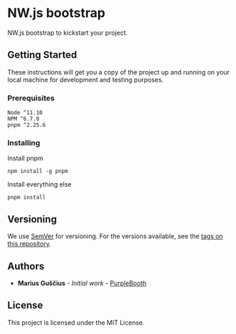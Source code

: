 # NW.js bootstrap

NW.js bootstrap to kickstart your project.

## Getting Started

These instructions will get you a copy of the project up and running on your local machine for development and testing purposes.

### Prerequisites

```
Node ^11.10
NPM ^6.7.0
pnpm ^2.25.6
```

### Installing

Install pnpm

```
npm install -g pnpm
```

Install everything else

```
pnpm install
```

## Versioning

We use [SemVer](http://semver.org/) for versioning. For the versions available, see the [tags on this repository](https://github.com/masterjg/nwjs-bootstrap/tags). 

## Authors

* **Marius Guščius** - *Initial work* - [PurpleBooth](https://github.com/PurpleBooth)

## License

This project is licensed under the MIT License.
